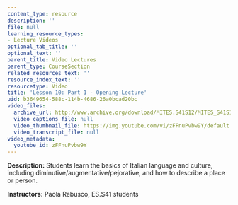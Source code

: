 ```yaml
---
content_type: resource
description: ''
file: null
learning_resource_types:
- Lecture Videos
optional_tab_title: ''
optional_text: ''
parent_title: Video Lectures
parent_type: CourseSection
related_resources_text: ''
resource_index_text: ''
resourcetype: Video
title: 'Lesson 10: Part 1 - Opening Lecture'
uid: b3649654-588c-114b-4686-26a0bcad20bc
video_files:
  archive_url: http://www.archive.org/download/MITES.S41S12/MITES_S41S12_Lesson10_Part1_300k.mp4
  video_captions_file: null
  video_thumbnail_file: https://img.youtube.com/vi/zFFnuPvbw9Y/default.jpg
  video_transcript_file: null
video_metadata:
  youtube_id: zFFnuPvbw9Y
---
```


**Description:** Students learn the basics of Italian language and culture, including diminutive/augmentative/pejorative, and how to describe a place or person.

**Instructors:** Paola Rebusco, ES.S41 students